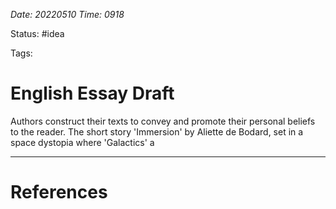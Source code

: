 *Date: 20220510 Time: 0918*

Status: #idea 

Tags:

# English Essay Draft


Authors construct their texts to convey and promote their personal beliefs to the reader. The short story 'Immersion' by Aliette de Bodard, set in a space dystopia where 'Galactics' a






---

# References